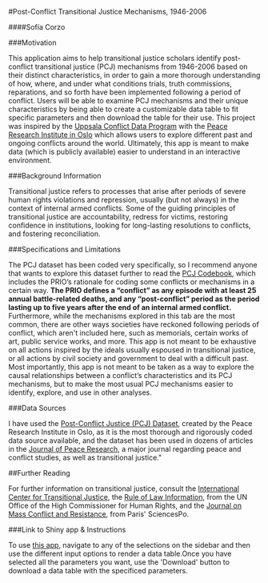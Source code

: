 #Post-Conflict Transitional Justice Mechanisms, 1946-2006

####Sofía Corzo

###Motivation

This application aims to help transitional justice scholars identify post-conflict transitional justice (PCJ) mechanisms from 1946-2006 based on their distinct characteristics, in order to gain a more thorough understanding of how, where, and under what conditions trials, truth commissions, reparations, and so forth have been implemented following a period of conflict. Users will be able to examine PCJ mechanisms and their unique characteristics by being able to create a customizable data table to fit specific parameters and then download the table for their use. This project was inspired by the [Uppsala Conflict Data Program]("http://ucdp.uu.se/") with the [Peace Research Institute in Oslo]("https://www.prio.org/") which allows users to explore different past and ongoing conflicts around the world. Ultimately, this app is meant to make data (which is publicly available) easier to understand in an interactive environment.

###Background Information

Transitional justice refers to processes that arise after periods of severe human rights violations and repression, usually (but not always) in the context of internal armed conflicts. Some of the guiding principles of transitional justice are accountability, redress for victims, restoring confidence in institutions, looking for long-lasting resolutions to conflicts, and fostering reconciliation.

###Specifications and Limitations

The PCJ dataset has been coded very specifically, so I recommend anyone that wants to explore this dataset further to read the [PCJ Codebook]("http://www.justice-data.com/pcj-dataset/PCJ%20codebook%20-%20Binningsb%C3%B8%20et%20al%20JPR_49(5).pdf"), which includes the PRIO’s rationale for coding some conflicts or mechanisms in a certain way. **The PRIO defines a “conflict” as any episode with at least 25 annual battle-related deaths, and any “post-conflict” period as the period lasting up to five years after the end of an internal armed conflict.** Furthermore, while the mechanisms explored in this tab are the most common, there are other ways societies have 
reckoned following periods of conflict, which aren't included here, such as memorials, certain works of art, 
public service works, and more. This app is not meant to be exhaustive on all actions inspired by the ideals usually espoused in transitional justice, or all actions by civil society and government to deal with a difficult past. Most importantly, this app is not meant to be taken as a way to explore the causal relationships between a conflict’s characteristics and its PCJ mechanisms, but to make the most usual PCJ mechanisms easier to identify, explore, and use in other analyses.

###Data Sources

I have used the [Post-Conflict Justice (PCJ) Dataset]("http://www.justice-data.com/pcj-dataset"), created by the Peace Research Institute in Oslo, as it is the most thorough and rigorously coded data source available, 
and the dataset has been used in dozens of articles in the [Journal of Peace Research]("https://journals.sagepub.com/home/jpr"), a major journal regarding peace and conflict studies, as well as transitional justice."

##Further Reading

For further information on transitional justice, consult the [International Center for Transitional Justice]("https://www.ictj.org/about/transitional-justice"), the [Rule of Law Information]("https://www.ohchr.org/EN/Issues/RuleOfLaw/Pages/RuleOfLawIndex.aspx"), from the UN Office of the High Commissioner for Human Rights, and the [Journal on Mass Conflict and Resistance]("http://www.sciencespo.fr/mass-violence-war-massacre-resistance/fr/document/transitional-justice-new-discipline-human-rights-0"), from Paris' SciencesPo.

###Link to Shiny app & Instructions

To use [this app](https://sofia-corzo.shinyapps.io/PCJ_app/), navigate to any of the selections on the sidebar and then use the different input options to render a data table.Once you have selected all the parameters you want, use the 'Download' button to download a data table with the specificed parameters.